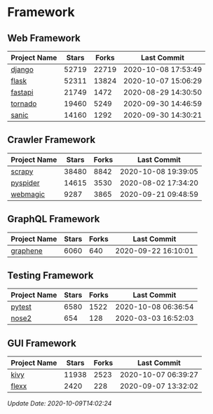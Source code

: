 # Framework

## Web Framework

| Project Name | Stars | Forks | Last Commit |
| ------------ | ----- | ----- | ----------- |
| [django](https://github.com/django/django) | 52719 | 22719 | 2020-10-08 17:53:49 |
| [flask](https://github.com/pallets/flask) | 52311 | 13824 | 2020-10-07 15:06:29 |
| [fastapi](https://github.com/tiangolo/fastapi) | 21749 | 1472 | 2020-08-29 14:30:50 |
| [tornado](https://github.com/tornadoweb/tornado) | 19460 | 5249 | 2020-09-30 14:46:59 |
| [sanic](https://github.com/huge-success/sanic) | 14160 | 1292 | 2020-09-30 14:30:21 |

## Crawler Framework

| Project Name | Stars | Forks | Last Commit |
| ------------ | ----- | ----- | ----------- |
| [scrapy](https://github.com/scrapy/scrapy) | 38480 | 8842 | 2020-10-08 19:39:05 |
| [pyspider](https://github.com/binux/pyspider) | 14615 | 3530 | 2020-08-02 17:34:20 |
| [webmagic](https://github.com/code4craft/webmagic) | 9287 | 3865 | 2020-09-21 09:48:59 |

## GraphQL Framework

| Project Name | Stars | Forks | Last Commit |
| ------------ | ----- | ----- | ----------- |
| [graphene](https://github.com/graphql-python/graphene) | 6060 | 640 | 2020-09-22 16:10:01 |

## Testing Framework

| Project Name | Stars | Forks | Last Commit |
| ------------ | ----- | ----- | ----------- |
| [pytest](https://github.com/pytest-dev/pytest) | 6580 | 1522 | 2020-10-08 06:36:54 |
| [nose2](https://github.com/nose-devs/nose2) | 654 | 128 | 2020-03-03 16:52:03 |

## GUI Framework

| Project Name | Stars | Forks | Last Commit |
| ------------ | ----- | ----- | ----------- |
| [kivy](https://github.com/kivy/kivy) | 11938 | 2523 | 2020-10-07 06:39:27 |
| [flexx](https://github.com/flexxui/flexx) | 2420 | 228 | 2020-09-07 13:32:02 |

*Update Date: 2020-10-09T14:02:24*
